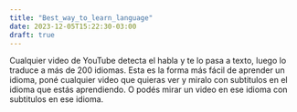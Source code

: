 ```yaml
---
title: "Best_way_to_learn_language"
date: 2023-12-05T15:22:30-03:00
draft: true
---
```


Cualquier video de YouTube detecta el habla y te lo pasa a texto, luego lo traduce a más de 200 idiomas.
Esta es la forma más fácil de aprender un idioma, poné cualquier video que quieras ver y miralo con subtitulos en el idioma que estás aprendiendo.
O podés mirar un video en ese idioma con subtitulos en ese idioma.
